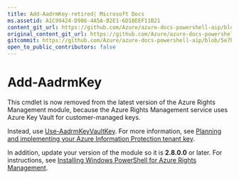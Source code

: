 ```yaml
---
title: Add-AadrmKey-retired| Microsoft Docs
ms.assetid: A1C99424-D986-4A5A-B2E1-6D18EEF11B21
content_git_url: https://github.com/Azure/azure-docs-powershell-aip/blob/master/Azure%20Information%20Protection/docs-conceptual/Add-AadrmKey.md
original_content_git_url: https://github.com/Azure/azure-docs-powershell-aip/blob/master/Azure%20Information%20Protection/docs-conceptual/Add-AadrmKey.md
gitcommit: https://github.com/Azure/azure-docs-powershell-aip/blob/5e7b111d0f17da08e015af25bbaa4459696becf3
open_to_public_contributors: false
---
```


# Add-AadrmKey

This cmdlet is now removed from the latest version of the Azure Rights Management module, because the Azure Rights Management service uses Azure Key Vault for customer-managed keys.

Instead, use [Use-AadrmKeyVaultKey](/powershell/module/aadrm/use-aadrmkeyvaultkey). For more information, see [Planning and implementing your Azure Information Protection tenant key](/information-protection/plan-design/plan-implement-tenant-key).

In addition, update your version of the module so it is **2.8.0.0** or later. For instructions, see [Installing Windows PowerShell for Azure Rights Management](/information-protection/deploy-use/install-powershell).


